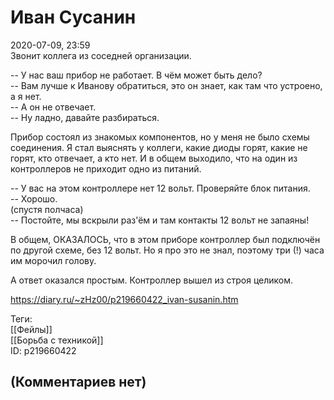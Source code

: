 Иван Сусанин
============

  
2020-07-09, 23:59  
 Звонит коллега из соседней организации.   
   
 -- У нас ваш прибор не работает. В чём может быть дело?   
 -- Вам лучше к Иванову обратиться, это он знает, как там что устроено, а я нет.   
 -- А он не отвечает.   
 -- Ну ладно, давайте разбираться.   
   
 Прибор состоял из знакомых компонентов, но у меня не было схемы соединения. Я стал выяснять у коллеги, какие диоды горят, какие не горят, кто отвечает, а кто нет. И в общем выходило, что на один из контроллеров не приходит одно из питаний.   
   
 -- У вас на этом контроллере нет 12 вольт. Проверяйте блок питания.   
 -- Хорошо.   
 (спустя полчаса)   
 -- Постойте, мы вскрыли раз'ём и там контакты 12 вольт не запаяны!   
   
 В общем, ОКАЗАЛОСЬ, что в этом приборе контроллер был подключён по другой схеме, без 12 вольт. Но я про это не знал, поэтому три (!) часа им морочил голову.   
   
 А ответ оказался простым. Контроллер вышел из строя целиком.   
  
<https://diary.ru/~zHz00/p219660422_ivan-susanin.htm>  
  
Теги:  
[[Фейлы]]  
[[Борьба с техникой]]  
ID: p219660422  


(Комментариев нет)
------------------